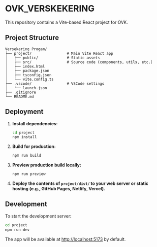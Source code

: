 # OVK_VERSKEKERING

This repository contains a Vite-based React project for OVK.

## Project Structure

```
Versekering Progam/
├── project/                # Main Vite React app
│   ├── public/             # Static assets
│   ├── src/                # Source code (components, utils, etc.)
│   ├── index.html
│   ├── package.json
│   ├── tsconfig.json
│   └── vite.config.ts
├── .vscode/                # VSCode settings
│   └── launch.json
├── .gitignore
└── README.md
```

## Deployment

1. **Install dependencies:**
   ```sh
   cd project
   npm install
   ```

2. **Build for production:**
   ```sh
   npm run build
   ```

3. **Preview production build locally:**
   ```sh
   npm run preview
   ```

4. **Deploy the contents of `project/dist/` to your web server or static hosting (e.g., GitHub Pages, Netlify, Vercel).**

## Development

To start the development server:

```sh
cd project
npm run dev
```

The app will be available at [http://localhost:5173](http://localhost:5173) by default.

